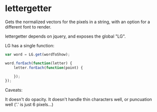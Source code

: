 lettergetter
============

Gets the normalized vectors for the pixels in a string, with an option for a different font to render.

lettergetter depends on jquery, and exposes the global "LG".

LG has a single function:

```javascript
var word = LG.get(wordToShow);

word.forEach(function(letter) {
	letter.forEach(function(point) {

	});
});
```

Caveats:

It doesn't do opacity. It doesn't handle thin characters well, or puncuation well ('.' is just 6 pixels...)